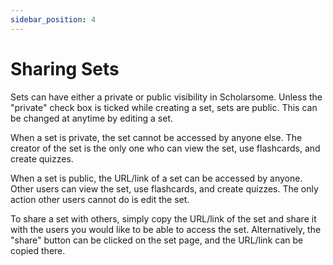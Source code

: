 ```yaml
---
sidebar_position: 4
---
```


# Sharing Sets

Sets can have either a private or public visibility in Scholarsome. Unless the "private" check box is ticked while creating a set, sets are public. This can be changed at anytime by editing a set.

When a set is private, the set cannot be accessed by anyone else. The creator of the set is the only one who can view the set, use flashcards, and create quizzes.

When a set is public, the URL/link of a set can be accessed by anyone. Other users can view the set, use flashcards, and create quizzes. The only action other users cannot do is edit the set.

To share a set with others, simply copy the URL/link of the set and share it with the users you would like to be able to access the set. Alternatively, the "share" button can be clicked on the set page, and the URL/link can be copied there.
